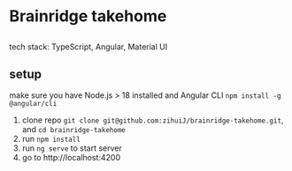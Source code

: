 # Brainridge takehome
##
tech stack: TypeScript, Angular, Material UI
## setup
make sure you have Node.js > 18 installed and Angular CLI `npm install -g @angular/cli`
1. clone repo `git clone git@github.com:zihuiJ/brainridge-takehome.git`, and `cd brainridge-takehome`
2. run `npm install`
3. run `ng serve` to start server
4. go to http://localhost:4200
